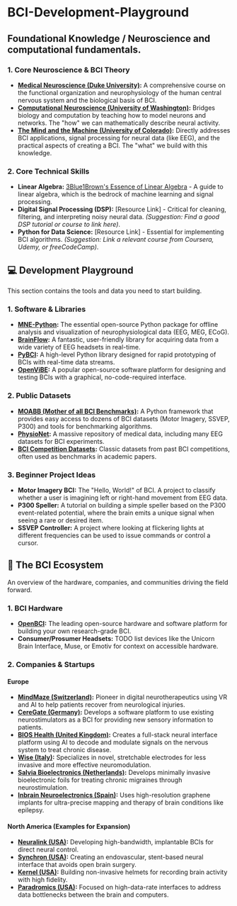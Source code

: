 # BCI-Development-Playground

## Foundational Knowledge / Neuroscience and computational fundamentals.

### 1. Core Neuroscience & BCI Theory
- **[Medical Neuroscience (Duke University)](https://www.coursera.org/learn/medical-neuroscience):** A comprehensive course on the functional organization and neurophysiology of the human central nervous system and the biological basis of BCI.
- **[Computational Neuroscience (University of Washington)](https://www.coursera.org/specializations/computational-neuroscience):** Bridges biology and computation by teaching how to model neurons and networks. The "how" we can mathematically describe neural activity.
- **[The Mind and the Machine (University of Colorado)](https://www.coursera.org/specializations/mind-machine):** Directly addresses BCI applications, signal processing for neural data (like EEG), and the practical aspects of creating a BCI. The "what" we build with this knowledge.

### 2. Core Technical Skills
- **Linear Algebra:** [3Blue1Brown's Essence of Linear Algebra](https://www.youtube.com/playlist?list=PLZHQObOWTQDMSUeMus_o2aD_L-BOI6x-h) - A guide to linear algebra, which is the bedrock of machine learning and signal processing.
- **Digital Signal Processing (DSP):** [Resource Link] - Critical for cleaning, filtering, and interpreting noisy neural data. *(Suggestion: Find a good DSP tutorial or course to link here)*.
- **Python for Data Science:** [Resource Link] - Essential for implementing BCI algorithms. *(Suggestion: Link a relevant course from Coursera, Udemy, or freeCodeCamp)*.

## 💻 Development Playground

This section contains the tools and data you need to start building.

### 1. Software & Libraries
- **[MNE-Python](https://mne.tools/stable/index.html):** The essential open-source Python package for offline analysis and visualization of neurophysiological data (EEG, MEG, ECoG).
- **[BrainFlow](https://brainflow.org/):** A fantastic, user-friendly library for acquiring data from a wide variety of EEG headsets in real-time.
- **[PyBCI](https://pybci.com/):** A high-level Python library designed for rapid prototyping of BCIs with real-time data streams.
- **[OpenViBE](http://openvibe.inria.fr/):** A popular open-source software platform for designing and testing BCIs with a graphical, no-code-required interface.

### 2. Public Datasets
- **[MOABB (Mother of all BCI Benchmarks)](https://neurotechx.github.io/moabb/):** A Python framework that provides easy access to dozens of BCI datasets (Motor Imagery, SSVEP, P300) and tools for benchmarking algorithms.
- **[PhysioNet](https://physionet.org/):** A massive repository of medical data, including many EEG datasets for BCI experiments.
- **[BCI Competition Datasets](http://www.bbci.de/competition/):** Classic datasets from past BCI competitions, often used as benchmarks in academic papers.

### 3. Beginner Project Ideas
- **Motor Imagery BCI:** The "Hello, World!" of BCI. A project to classify whether a user is imagining left or right-hand movement from EEG data.
- **P300 Speller:** A tutorial on building a simple speller based on the P300 event-related potential, where the brain emits a unique signal when seeing a rare or desired item.
- **SSVEP Controller:** A project where looking at flickering lights at different frequencies can be used to issue commands or control a cursor.

## 🚀 The BCI Ecosystem

An overview of the hardware, companies, and communities driving the field forward.

### 1. BCI Hardware
- **[OpenBCI](https://openbci.com/):** The leading open-source hardware and software platform for building your own research-grade BCI.
- **Consumer/Prosumer Headsets:** TODO list devices like the Unicorn Brain Interface, Muse, or Emotiv for context on accessible hardware.

### 2. Companies & Startups

#### Europe
*   **[MindMaze (Switzerland)](https://www.mindmaze.com/):** Pioneer in digital neurotherapeutics using VR and AI to help patients recover from neurological injuries.
*   **[CereGate (Germany)](https://ceregate.com/):** Develops a software platform to use existing neurostimulators as a BCI for providing new sensory information to patients.
*   **[BIOS Health (United Kingdom)](https://www.bios.health/):** Creates a full-stack neural interface platform using AI to decode and modulate signals on the nervous system to treat chronic disease.
*   **[Wise (Italy)](https://www.wiseneuro.com/):** Specializes in novel, stretchable electrodes for less invasive and more effective neuromodulation.
*   **[Salvia Bioelectronics (Netherlands)](https://www.salvianeuro.com/):** Develops minimally invasive bioelectronic foils for treating chronic migraines through neurostimulation.
*   **[Inbrain Neuroelectronics (Spain)](https://www.inbrain-neuroelectronics.com/):** Uses high-resolution graphene implants for ultra-precise mapping and therapy of brain conditions like epilepsy.

#### North America (Examples for Expansion)
*   **[Neuralink (USA)](https://neuralink.com/):** Developing high-bandwidth, implantable BCIs for direct neural control.
*   **[Synchron (USA)](https://synchron.com/):** Creating an endovascular, stent-based neural interface that avoids open brain surgery.
*   **[Kernel (USA)](https://www.kernel.com/):** Building non-invasive helmets for recording brain activity with high fidelity.
*   **[Paradromics (USA)](https://paradromics.com/):** Focused on high-data-rate interfaces to address data bottlenecks between the brain and computers.

```
